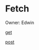 # Fetch

Owner: Edwin

[get](Fetch%205b6fbc31eb134a97b1ec6d31f380703e/get%208b25130c887a4f4aa9748d4e0de199c0.md)

[post](Fetch%205b6fbc31eb134a97b1ec6d31f380703e/post%20212b50a3be9346f683e494566f204ec3.md)